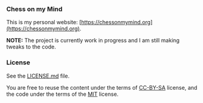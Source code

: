 ### Chess on my Mind

This is my personal website: [https://chessonmymind.org](https://chessonmymind.org).

**NOTE:** The project is currently work in progress and I am still making tweaks to the code.

### License

See the [LICENSE.md](https://github.com/ChessOnMyMind/Website/blob/main/LICENSE.md) file.

You are free to reuse the content under the terms of [CC-BY-SA](https://github.com/ChessOnMyMind/website/blob/main/CC-BY-SA-4.0-LICENSE.md) license, and the code under the terms of the [MIT](https://github.com/ChessOnMyMind/website/blob/main/MIT-LICENSE.md) license.
